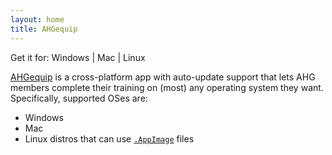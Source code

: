 ```yaml
---
layout: home
title: AHGequip
---
```


Get it for:
<a id="winLink">Windows</a>
|
<a id="macLink">Mac</a>
|
<a id="linLink">Linux</a>

[AHGequip](https://github.com/TroopTrack/AHGequip/releases/latest) is a
cross-platform app with auto-update support that lets AHG members complete their
training on (most) any operating system they want. Specifically, supported OSes
are:

* Windows
* Mac
* Linux distros that can use [`.AppImage`](http://appimage.org/) files

<script type="text/javascript" src="{{ site.baseurl}}/assets/js/index.js" />
